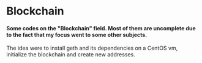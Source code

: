 # Blockchain
#### Some codes on the "Blockchain" field. Most of them are uncomplete due to the fact that my focus went to some other subjects.
The idea were to install geth and its dependencies on a CentOS vm, initialize the blockchain and create new addresses.
